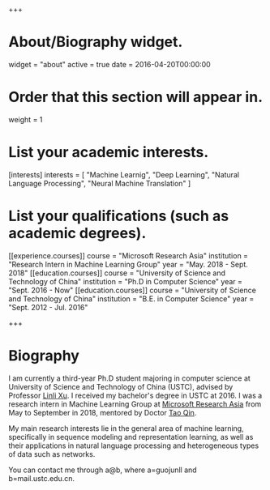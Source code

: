 +++
# About/Biography widget.
widget = "about"
active = true
date = 2016-04-20T00:00:00

# Order that this section will appear in.
weight = 1

# List your academic interests.
[interests]
  interests = [
    "Machine Learnig",
    "Deep Learning",
    "Natural Language Processing",
    "Neural Machine Translation"
  ]

# List your qualifications (such as academic degrees).
[[experience.courses]]
  course = "Microsoft Research Asia"
  institution = "Research Intern in Machine Learning Group"
  year = "May. 2018 - Sept. 2018"
[[education.courses]]
  course = "University of Science and Technology of China"
  institution = "Ph.D in Computer Science"
  year = "Sept. 2016 - Now"
[[education.courses]]
  course = "University of Science and Technology of China"
  institution = "B.E. in Computer Science"
  year = "Sept. 2012 - Jul. 2016"
 
+++

# Biography

I am currently a third-year Ph.D student majoring in computer science at University of Science and Technology of China (USTC), advised by Professor [Linli Xu](http://staff.ustc.edu.cn/~linlixu/). I received my bachelor's degree in USTC at 2016. I was a research intern in Machine Learning Group at [Microsoft Research Asia](https://www.microsoft.com/en-us/research/group/machine-learning-research-group/) from May to September in 2018, mentored by Doctor [Tao Qin](https://www.microsoft.com/en-us/research/people/taoqin/).

My main research interests lie in the general area of machine learning, specifically in sequence modeling and representation learning, as well as their applications in natural language processing and heterogeneous types of data such as networks.

You can contact me through a@b, where a=guojunll and b=mail.ustc.edu.cn.